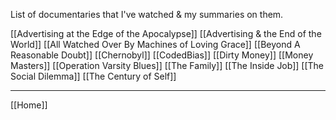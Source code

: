 List of documentaries that I've watched & my summaries on them.

[[Advertising at the Edge of the Apocalypse]]
[[Advertising & the End of the World]]
[[All Watched Over By Machines of Loving Grace]]
[[Beyond A Reasonable Doubt]]
[[Chernobyl]]
[[CodedBias]]
[[Dirty Money]]
[[Money Masters]]
[[Operation Varsity Blues]]
[[The Family]]
[[The Inside Job]]
[[The Social Dilemma]]
[[The Century of Self]]


___



[[Home]]